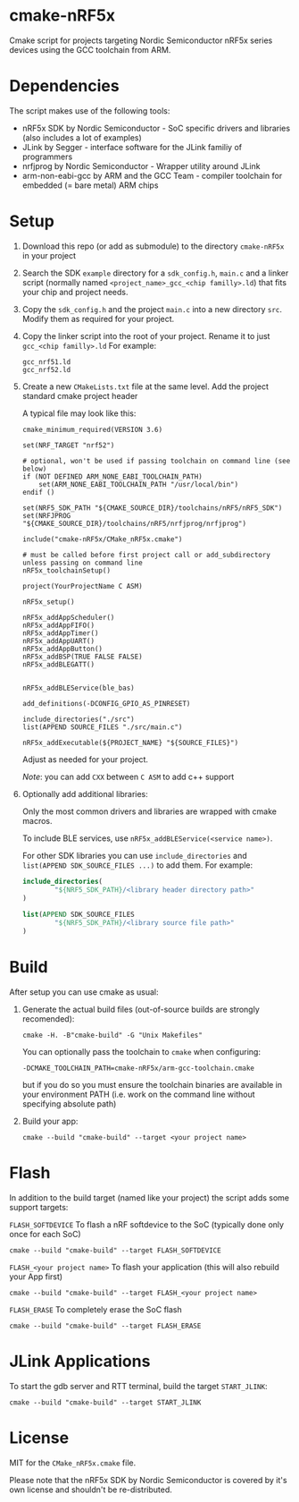 # cmake-nRF5x

Cmake script for projects targeting Nordic Semiconductor nRF5x series devices using the GCC toolchain from ARM.

# Dependencies

The script makes use of the following tools:

- nRF5x SDK by Nordic Semiconductor - SoC specific drivers and libraries (also includes a lot of examples)
- JLink by Segger - interface software for the JLink familiy of programmers
- nrfjprog by Nordic Semiconductor - Wrapper utility around JLink
- arm-non-eabi-gcc by ARM and the GCC Team - compiler toolchain for embedded (= bare metal) ARM chips

# Setup

1. Download this repo (or add as submodule) to the directory `cmake-nRF5x` in your project

1. Search the SDK `example` directory for a `sdk_config.h`, `main.c` and a linker script (normally named `<project_name>_gcc_<chip familly>.ld`) that fits your chip and project needs.

1. Copy the `sdk_config.h` and the project `main.c` into a new directory `src`. Modify them as required for your project.

1. Copy the linker script into the root of your project. Rename it to just `gcc_<chip familly>.ld` For example:
	
	```
	gcc_nrf51.ld
	gcc_nrf52.ld
	```

1. Create a new `CMakeLists.txt` file at the same level. Add the project standard cmake project header

	A typical file may look like this:

	```
	cmake_minimum_required(VERSION 3.6)

	set(NRF_TARGET "nrf52")
	
	# optional, won't be used if passing toolchain on command line (see below)
	if (NOT DEFINED ARM_NONE_EABI_TOOLCHAIN_PATH)
		set(ARM_NONE_EABI_TOOLCHAIN_PATH "/usr/local/bin")
	endif ()
	
	set(NRF5_SDK_PATH "${CMAKE_SOURCE_DIR}/toolchains/nRF5/nRF5_SDK")
	set(NRFJPROG "${CMAKE_SOURCE_DIR}/toolchains/nRF5/nrfjprog/nrfjprog")

	include("cmake-nRF5x/CMake_nRF5x.cmake")

	# must be called before first project call or add_subdirectory unless passing on command line
	nRF5x_toolchainSetup()

	project(YourProjectName C ASM)
	
	nRF5x_setup()

	nRF5x_addAppScheduler()
	nRF5x_addAppFIFO()
	nRF5x_addAppTimer()
	nRF5x_addAppUART()
	nRF5x_addAppButton()
	nRF5x_addBSP(TRUE FALSE FALSE)
	nRF5x_addBLEGATT()


	nRF5x_addBLEService(ble_bas)

	add_definitions(-DCONFIG_GPIO_AS_PINRESET)
			
	include_directories("./src")
	list(APPEND SOURCE_FILES "./src/main.c")

	nRF5x_addExecutable(${PROJECT_NAME} "${SOURCE_FILES}")
	```

	Adjust as needed for your project.

	_Note_: you can add `CXX` between `C ASM` to add c++ support
	
1. Optionally add additional libraries:

	Only the most common drivers and libraries are wrapped with cmake macros.

	To include BLE services, use `nRF5x_addBLEService(<service name>)`.

	For other SDK libraries you can use `include_directories` and `list(APPEND SDK_SOURCE_FILES ...)` to add them. For example:

	```cmake
	include_directories(
	        "${NRF5_SDK_PATH}/<library header directory path>"
	)
		
	list(APPEND SDK_SOURCE_FILES
	        "${NRF5_SDK_PATH}/<library source file path>"
	)
	```
	

# Build

After setup you can use cmake as usual:

1. Generate the actual build files (out-of-source builds are strongly recomended):

	```commandline
	cmake -H. -B"cmake-build" -G "Unix Makefiles"
	```
	You can optionally pass the toolchain to `cmake` when configuring:
    ```
    -DCMAKE_TOOLCHAIN_PATH=cmake-nRF5x/arm-gcc-toolchain.cmake
    ```
    but if you do so you must ensure the toolchain binaries are available in your environment PATH (i.e. work on the command line without specifying absolute path)

2. Build your app:

	```commandline
	cmake --build "cmake-build" --target <your project name>
	```

# Flash

In addition to the build target (named like your project) the script adds some support targets:

`FLASH_SOFTDEVICE` To flash a nRF softdevice to the SoC (typically done only once for each SoC)

```commandline
cmake --build "cmake-build" --target FLASH_SOFTDEVICE
```

`FLASH_<your project name>` To flash your application (this will also rebuild your App first)

```commandline
cmake --build "cmake-build" --target FLASH_<your project name>
```

`FLASH_ERASE` To completely erase the SoC flash

```commandline
cmake --build "cmake-build" --target FLASH_ERASE
```

# JLink Applications

To start the gdb server and RTT terminal, build the target `START_JLINK`:

```commandline
cmake --build "cmake-build" --target START_JLINK
```

# License

MIT for the `CMake_nRF5x.cmake` file. 

Please note that the nRF5x SDK by Nordic Semiconductor is covered by it's own license and shouldn't be re-distributed. 
